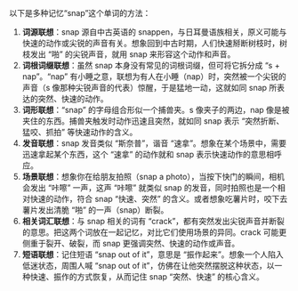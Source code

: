 以下是多种记忆“snap”这个单词的方法：
1. **词源联想**：snap 源自中古英语的 snappen，与日耳曼语族相关，原义可能与快速的动作或尖锐的声音有关。想象回到中古时期，人们快速掰断树枝时，树枝发出 “啪” 的尖锐声音，就用 snap 来形容这个动作和声音。
2. **词根词缀联想**：虽然 snap 本身没有常见的词根词缀，但可将它拆分成 “s + nap”。“nap” 有小睡之意，联想为有人在小睡（nap）时，突然被一个尖锐的声音（s 像那种尖锐声音的代表）惊醒，于是猛地一动，这就如同 snap 所表达的突然、快速的动作。
3. **词形联想**：“snap” 的字母组合形似一个捕兽夹。s 像夹子的两边，nap 像是被夹住的东西。捕兽夹触发时动作迅速且突然，就如同 snap 表示 “突然折断、猛咬、抓拍” 等快速动作的含义。
4. **发音联想**：snap 发音类似 “斯奈普”，谐音 “速拿”。想象在某个场景中，需要迅速拿起某个东西，这个 “速拿” 的动作就和 snap 表示快速动作的意思相呼应。
5. **场景联想**：想象你在给朋友拍照（snap a photo），当按下快门的瞬间，相机会发出 “咔嚓” 一声，这声 “咔嚓” 就类似 snap 的发音，同时拍照也是一个相对快速的动作，符合 snap “快速、突然” 的含义。或者想象吃薯片时，咬下去薯片发出清脆 “啪” 的一声（snap）断裂。
6. **相关词汇联想**：与 snap 相关的词有 “crack”，都有突然发出尖锐声音并断裂的意思。把这两个词放在一起记忆，对比它们使用场景的异同。crack 可能更侧重于裂开、破裂，而 snap 更强调突然、快速的动作或声音。
7. **短语联想**：记住短语 “snap out of it”，意思是 “振作起来”。想象一个人陷入低迷状态，周围人喊 “snap out of it”，仿佛在让他突然摆脱这种状态，以一种快速、振作的方式恢复，从而记住 snap “突然、快速” 的核心含义。 